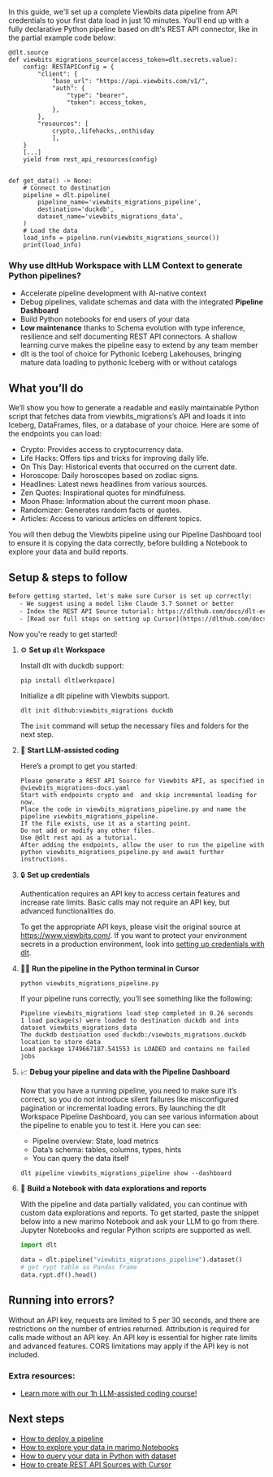 In this guide, we'll set up a complete Viewbits data pipeline from API credentials to your first data load in just 10 minutes. You'll end up with a fully declarative Python pipeline based on dlt's REST API connector, like in the partial example code below:

```python-outcome
@dlt.source
def viewbits_migrations_source(access_token=dlt.secrets.value):
    config: RESTAPIConfig = {
        "client": {
            "base_url": "https://api.viewbits.com/v1/",
            "auth": {
                "type": "bearer",
                "token": access_token,
            },
        },
        "resources": [
            crypto,,lifehacks,,onthisday
            ],
    }
    [...]
    yield from rest_api_resources(config)


def get_data() -> None:
    # Connect to destination
    pipeline = dlt.pipeline(
        pipeline_name='viewbits_migrations_pipeline',
        destination='duckdb',
        dataset_name='viewbits_migrations_data', 
    )
    # Load the data
    load_info = pipeline.run(viewbits_migrations_source())
    print(load_info) 
```

### Why use dltHub Workspace with LLM Context to generate Python pipelines?

- Accelerate pipeline development with AI-native context
- Debug pipelines, validate schemas and data with the integrated **Pipeline Dashboard**
- Build Python notebooks for end users of your data
- **Low maintenance** thanks to Schema evolution with type inference, resilience and self documenting REST API connectors. A shallow learning curve makes the pipeline easy to extend by any team member
- dlt is the tool of choice for Pythonic Iceberg Lakehouses, bringing mature data loading to pythonic Iceberg with or without catalogs

## What you’ll do

We’ll show you how to generate a readable and easily maintainable Python script that fetches data from viewbits_migrations’s API and loads it into Iceberg, DataFrames, files, or a database of your choice. Here are some of the endpoints you can load:

- Crypto: Provides access to cryptocurrency data.
- Life Hacks: Offers tips and tricks for improving daily life.
- On This Day: Historical events that occurred on the current date.
- Horoscope: Daily horoscopes based on zodiac signs.
- Headlines: Latest news headlines from various sources.
- Zen Quotes: Inspirational quotes for mindfulness.
- Moon Phase: Information about the current moon phase.
- Randomizer: Generates random facts or quotes.
- Articles: Access to various articles on different topics.

You will then debug the Viewbits pipeline using our Pipeline Dashboard tool to ensure it is copying the data correctly, before building a Notebook to explore your data and build reports.

## Setup & steps to follow

```default
Before getting started, let's make sure Cursor is set up correctly:
   - We suggest using a model like Claude 3.7 Sonnet or better
   - Index the REST API Source tutorial: https://dlthub.com/docs/dlt-ecosystem/verified-sources/rest_api/ and add it to context as **@dlt rest api**
   - [Read our full steps on setting up Cursor](https://dlthub.com/docs/dlt-ecosystem/llm-tooling/cursor-restapi#23-configuring-cursor-with-documentation)
```

Now you're ready to get started!

1. ⚙️ **Set up `dlt` Workspace**
    
    Install dlt with duckdb support:
    ```shell
    pip install dlt[workspace]
    ```

    Initialize a dlt pipeline with Viewbits support.
    ```shell
    dlt init dlthub:viewbits_migrations duckdb
    ```

    The `init` command will setup the necessary files and folders for the next step.
    
2. 🤠 **Start LLM-assisted coding**
    
    Here’s a prompt to get you started:
    
    ```prompt
    Please generate a REST API Source for Viewbits API, as specified in @viewbits_migrations-docs.yaml 
    Start with endpoints crypto and  and skip incremental loading for now. 
    Place the code in viewbits_migrations_pipeline.py and name the pipeline viewbits_migrations_pipeline. 
    If the file exists, use it as a starting point. 
    Do not add or modify any other files. 
    Use @dlt rest api as a tutorial. 
    After adding the endpoints, allow the user to run the pipeline with python viewbits_migrations_pipeline.py and await further instructions.
    ```

    
3. 🔒 **Set up credentials** 
    
    Authentication requires an API key to access certain features and increase rate limits. Basic calls may not require an API key, but advanced functionalities do.
    
    To get the appropriate API keys, please visit the original source at https://www.viewbits.com/.
    If you want to protect your environment secrets in a production environment, look into [setting up credentials with dlt](https://dlthub.com/docs/walkthroughs/add_credentials).
    
4. 🏃‍♀️ **Run the pipeline in the Python terminal in Cursor**
    
    ```shell
    python viewbits_migrations_pipeline.py
    ```
    
    If your pipeline runs correctly, you’ll see something like the following:
    
    ```shell
    Pipeline viewbits_migrations load step completed in 0.26 seconds
    1 load package(s) were loaded to destination duckdb and into dataset viewbits_migrations_data
    The duckdb destination used duckdb:/viewbits_migrations.duckdb location to store data
    Load package 1749667187.541553 is LOADED and contains no failed jobs
    ```
    
5. 📈 **Debug your pipeline and data with the Pipeline Dashboard**

    Now that you have a running pipeline, you need to make sure it’s correct, so you do not introduce silent failures like misconfigured pagination or incremental loading errors. By launching the dlt Workspace Pipeline Dashboard, you can see various information about the pipeline to enable you to test it. Here you can see:
    - Pipeline overview: State, load metrics
    - Data’s schema: tables, columns, types, hints
    - You can query the data itself
    
    ```shell
    dlt pipeline viewbits_migrations_pipeline show --dashboard
    ```
    
6. 🐍 **Build a Notebook with data explorations and reports**

    With the pipeline and data partially validated, you can continue with custom data explorations and reports. To get started, paste the snippet below into a new marimo Notebook and ask your LLM to go from there. Jupyter Notebooks and regular Python scripts are supported as well.

    
    ```python
    import dlt

   data = dlt.pipeline("viewbits_migrations_pipeline").dataset()
   # get rypt table as Pandas frame
   data.rypt.df().head()
    ```

## Running into errors?

Without an API key, requests are limited to 5 per 30 seconds, and there are restrictions on the number of entries returned. Attribution is required for calls made without an API key. An API key is essential for higher rate limits and advanced features. CORS limitations may apply if the API key is not included.

### Extra resources:

- [Learn more with our 1h LLM-assisted coding course!](https://www.youtube.com/watch?v=GGid70rnJuM)

## Next steps

- [How to deploy a pipeline](https://dlthub.com/docs/walkthroughs/deploy-a-pipeline)
- [How to explore your data in marimo Notebooks](https://dlthub.com/docs/general-usage/dataset-access/marimo)
- [How to query your data in Python with dataset](https://dlthub.com/docs/general-usage/dataset-access/dataset)
- [How to create REST API Sources with Cursor](https://dlthub.com/docs/dlt-ecosystem/llm-tooling/cursor-restapi)
